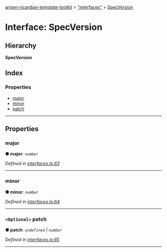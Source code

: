 [arisen-ricardian-template-toolkit](../README.md) > ["interfaces"](../modules/_interfaces_.md) > [SpecVersion](../interfaces/_interfaces_.specversion.md)

# Interface: SpecVersion

## Hierarchy

**SpecVersion**

## Index

### Properties

* [major](_interfaces_.specversion.md#major)
* [minor](_interfaces_.specversion.md#minor)
* [patch](_interfaces_.specversion.md#patch)

---

## Properties

<a id="major"></a>

###  major

**● major**: *`number`*

*Defined in [interfaces.ts:63](https://github.com/ARISEN/arisen-ricardian-template-toolkit/blob/ae088d5/src/interfaces.ts#L63)*

___
<a id="minor"></a>

###  minor

**● minor**: *`number`*

*Defined in [interfaces.ts:64](https://github.com/ARISEN/arisen-ricardian-template-toolkit/blob/ae088d5/src/interfaces.ts#L64)*

___
<a id="patch"></a>

### `<Optional>` patch

**● patch**: *`undefined` \| `number`*

*Defined in [interfaces.ts:65](https://github.com/ARISEN/arisen-ricardian-template-toolkit/blob/ae088d5/src/interfaces.ts#L65)*

___

